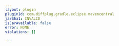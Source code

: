 ```yaml
---
layout: plugin
pluginId: com.diffplug.gradle.eclipse.mavencentral
jarSha1: INVALID
isJarAvailable: false
error: NONE
violations: []

---
```

